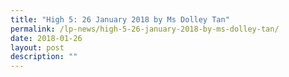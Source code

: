 ```yaml
---
title: "High 5: 26 January 2018 by Ms Dolley Tan"
permalink: /lp-news/high-5-26-january-2018-by-ms-dolley-tan/
date: 2018-01-26
layout: post
description: ""
---
```

